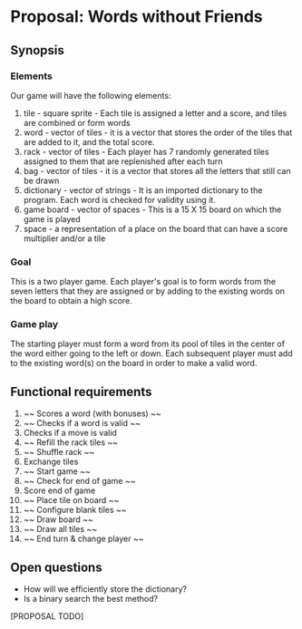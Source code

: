 # Proposal: **Words without Friends**

## Synopsis

### Elements

Our game will have the following elements:

1) tile - square sprite - Each tile is assigned a letter and a score, and tiles are combined or form words
1) word - vector of tiles - it is a vector that stores the order of the tiles that are added to it, and the total score.
7) rack - vector of tiles - Each player has 7 randomly generated tiles assigned to them that are replenished after each turn
9) bag - vector of tiles - it is a vector that stores all the letters that still can be drawn
10) dictionary - vector of strings - It is an imported dictionary to the program. Each word is checked for validity using it.
3) game board - vector of spaces - This is a 15 X 15 board on which the game is played 
6) space - a representation of a place on the board that can have a score multiplier and/or a tile

### Goal

This is a two player game. Each player's goal is to form words from the seven letters that they are assigned or by
adding to the existing words on the board to obtain a high score.


### Game play

The starting player must form a word from its pool of tiles in the center of the word either going to the left or down.
Each subsequent player must add to the existing word(s) on the board in order to make a valid word. 


## Functional requirements

  1. ~~ Scores a word (with bonuses) ~~
  3. ~~ Checks if a word is valid ~~
  4. Checks if a move is valid
  5. ~~ Refill the rack tiles ~~
  6. ~~ Shuffle rack ~~
  7. Exchange tiles
  8. ~~ Start game ~~
  9.  ~~ Check for end of game ~~
  10. Score end of game 
  11. ~~ Place tile on board ~~
  12. ~~ Configure blank tiles ~~
  13. ~~ Draw board ~~
  14. ~~ Draw all tiles ~~
  15. ~~ End turn & change player ~~

## Open questions

- How will we efficiently store the dictionary?
- Is a binary search the best method?

[PROPOSAL TODO]

